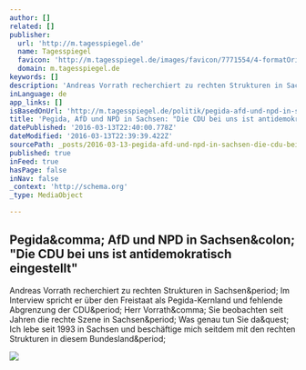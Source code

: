 ```yaml
---
author: []
related: []
publisher:
  url: 'http://m.tagesspiegel.de'
  name: Tagesspiegel
  favicon: 'http://m.tagesspiegel.de/images/favicon/7771554/4-formatOriginal.ico'
  domain: m.tagesspiegel.de
keywords: []
description: 'Andreas Vorrath recherchiert zu rechten Strukturen in Sachsen. Im Interview spricht er über den Freistaat als Pegida-Kernland und fehlende Abgrenzung der CDU. Herr Vorrath, Sie beobachten seit Jahren die rechte Szene in Sachsen. Was genau tun Sie da? Ich lebe seit 1993 in Sachsen und beschäftige mich seitdem mit den rechten Strukturen in diesem Bundesland.'
inLanguage: de
app_links: []
isBasedOnUrl: 'http://m.tagesspiegel.de/politik/pegida-afd-und-npd-in-sachsen-die-cdu-bei-uns-ist-antidemokratisch-eingestellt/12262174.html'
title: 'Pegida, AfD und NPD in Sachsen: "Die CDU bei uns ist antidemokratisch eingestellt"'
datePublished: '2016-03-13T22:40:00.778Z'
dateModified: '2016-03-13T22:39:39.422Z'
sourcePath: _posts/2016-03-13-pegida-afd-und-npd-in-sachsen-die-cdu-bei-uns-ist-antidem.md
published: true
inFeed: true
hasPage: false
inNav: false
_context: 'http://schema.org'
_type: MediaObject

---
```

<article style=""><h1>Pegida&amp;comma; AfD und NPD in Sachsen&amp;colon; "Die CDU bei uns ist antidemokratisch eingestellt"</h1><p>Andreas Vorrath recherchiert zu rechten Strukturen in Sachsen&amp;period; Im Interview spricht er über den Freistaat als Pegida-Kernland und fehlende Abgrenzung der CDU&amp;period; Herr Vorrath&amp;comma; Sie beobachten seit Jahren die rechte Szene in Sachsen&amp;period; Was genau tun Sie da&amp;quest; Ich lebe seit 1993 in Sachsen und beschäftige mich seitdem mit den rechten Strukturen in diesem Bundesland&amp;period;</p><img src="http://m.tagesspiegel.de/images/meissen-sebastian-kahnert-dpa/12262336/2-format11.jpg" /></article>